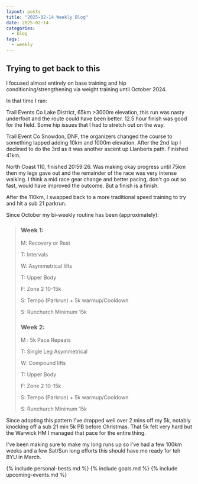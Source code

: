 ```yaml
---
layout: posts
title: "2025-02-14 Weekly Blog"
date: 2025-02-14
categories:
  - blog
tags:
  - weekly
---
```


## Trying to get back to this

I focused almost entirely on base training and hip conditioning/strengthening via weight training until October 2024.

In that time I ran:

Trail Events Co Lake District, 65km >3000m elevation, this run was nasty underfoot and the route could have been better. 12.5 hour finish was good for the field. Some hip issues that I had to stretch out on the way.

Trail Event Co Snowdon, DNF, the organizers changed the course to something lapped adding 10km and 1000m elevation. After the 2nd lap I declined to do the 3rd as it was another ascent up Llanberis path. Finished 41km.

North Coast 110, finished 20:59:26. Was making okay progress until 75km then my legs gave out and the remainder of the race was very intense walking. I think a mid race gear change and better pacing, don't go out so fast, would have improved the outcome. But a finish is a finish.

After the 110km, I swapped back to a more traditional speed training to try and hit a sub 21 parkrun.

Since October my bi-weekly routine has been (approximately):

> ### Week 1:
>
> M: Recovery or Rest
>
> T: Intervals
>
> W: Asymmetrical lifts
>
> T: Upper Body
>
> F: Zone 2 10-15k
> 
> S: Tempo (Parkrun) + 5k warmup/Cooldown
>
> S: Runchurch Minimum 15k
>
>
> ### Week 2:
>
> M : 5k Pace Repeats
>
> T: Single Leg Asymmetrical 
>
> W: Compound lifts 
>
> T: Upper Body
>
> F: Zone 2 10-15k
> 
> S: Tempo (Parkrun) + 5k warmup/Cooldown
>
> S: Runchurch Minimum 15k

Since adopting this pattern I've dropped well over 2 mins off my 5k, notably knocking off a sub 21 min 5k PB before Christmas. That 5k felt very hard but the Warwick HM I managed that pace for the entire thing.

I've been making sure to make my long runs up so I've had a few 100km weeks and a few Sat/Sun long efforts this should have me ready for teh BYU in March.

{% include personal-bests.md %}
{% include goals.md %}
{% include upcoming-events.md %}
